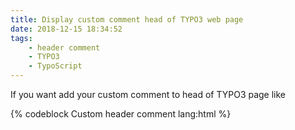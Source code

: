 ```yaml
---
title: Display custom comment head of TYPO3 web page
date: 2018-12-15 18:34:52
tags:
    - header comment
    - TYPO3
    - TypoScript
---
```


If you want add your custom comment to head of TYPO3 page like

{% codeblock Custom header comment lang:html %}
<html dir="ltr" lang="de"><head>

<meta charset="utf-8">
<!-- 
	Your custom comment here
	Comment 1 
	Comment 2

	This website is powered by TYPO3 - inspiring people to share!
	TYPO3 is a free open source Content Management Framework initially created by Kasper Skaarhoj and licensed under GNU/GPL.
	TYPO3 is copyright 1998-2019 of Kasper Skaarhoj. Extensions are copyright of their respective owners.
	Information and contribution at https://typo3.org/
-->
<meta name="generator" content="TYPO3 CMS">
...
</head>
<body>
...
</body>
</html>
{% endcodeblock %}

you can define it in TypoScript config

{% codeblock typoscript page config lang:typoscript %}
config {
    headerComment (
Your custom comment here
Comment 1 
Comment 2     
    )
}
{% endcodeblock %}

